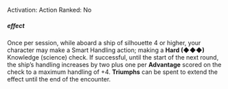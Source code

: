 Activation: Action
Ranked: No
##### effect
Once per session, while aboard a ship of
silhouette 4 or higher, your character may
make a Smart Handling action; making a **Hard
(◆◆◆)** Knowledge (science) check. If successful, until
the start of the next round, the ship’s
handling increases by two plus one per **Advantage**
scored on the check to a maximum handling
of +4. **Triumphs** can be spent to extend the effect
until the end of the encounter.